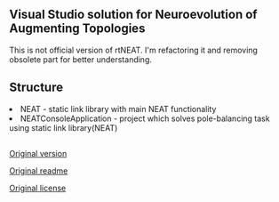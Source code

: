 ## Visual Studio solution for Neuroevolution of Augmenting Topologies
This is not official version of rtNEAT.
I'm refactoring it and removing obsolete part for better understanding.


## Structure
<li>NEAT - static link library with main NEAT functionality</li>
<li>NEATConsoleApplication - project which solves pole-balancing task using static link library(NEAT)</li>

##
[Original version](http://nn.cs.utexas.edu/?rtNEAT)

[Original readme](NEAT/README)

[Original license](NEAT/UT_Research_License.pdf)


